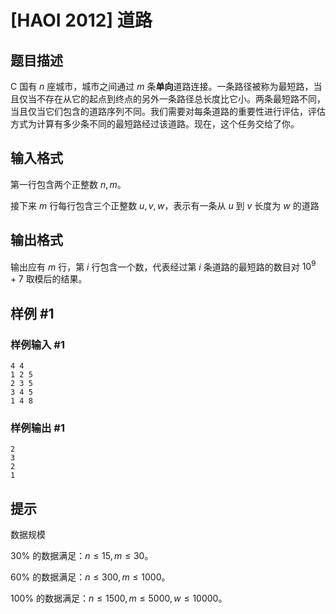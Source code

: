 # [HAOI 2012] 道路

## 题目描述

C 国有 $n$ 座城市，城市之间通过 $m$ 条**单向**道路连接。一条路径被称为最短路，当且仅当不存在从它的起点到终点的另外一条路径总长度比它小。两条最短路不同，当且仅当它们包含的道路序列不同。我们需要对每条道路的重要性进行评估，评估方式为计算有多少条不同的最短路经过该道路。现在，这个任务交给了你。

## 输入格式

第一行包含两个正整数 $n, m$。

接下来 $m$ 行每行包含三个正整数 $u, v, w$，表示有一条从 $u$ 到 $v$ 长度为 $w$ 的道路

## 输出格式

输出应有 $m$ 行，第 $i$ 行包含一个数，代表经过第 $i$ 条道路的最短路的数目对 $10^9+7$ 取模后的结果。

## 样例 #1

### 样例输入 #1

```
4 4
1 2 5
2 3 5
3 4 5
1 4 8
```

### 样例输出 #1

```
2
3
2
1
```

## 提示

数据规模

$30\%$ 的数据满足：$n\leq 15, m\leq 30$。

$60\%$ 的数据满足：$n\leq 300, m\leq 1000$。

$100\%$ 的数据满足：$n\leq 1500, m\leq 5000, w\leq 10000$。